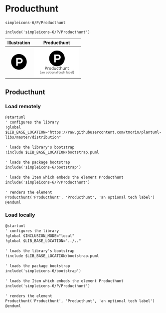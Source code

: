 # Producthunt


```text
simpleicons-6/P/Producthunt
```

```text
include('simpleicons-6/P/Producthunt')
```



| Illustration | Producthunt |
| :---: | :---: |
| ![illustration for Illustration](../../simpleicons-6/P/Producthunt.png) | ![illustration for Producthunt](../../simpleicons-6/P/Producthunt.Local.png) |




## Producthunt

### Load remotely
```plantuml
@startuml
' configures the library
!global $LIB_BASE_LOCATION="https://raw.githubusercontent.com/tmorin/plantuml-libs/master/distribution"

' loads the library's bootstrap
!include $LIB_BASE_LOCATION/bootstrap.puml

' loads the package bootstrap
include('simpleicons-6/bootstrap')

' loads the Item which embeds the element Producthunt
include('simpleicons-6/P/Producthunt')

' renders the element
Producthunt('Producthunt', 'Producthunt', 'an optional tech label')
@enduml
```

### Load locally
```plantuml
@startuml
' configures the library
!global $INCLUSION_MODE="local"
!global $LIB_BASE_LOCATION="../.."

' loads the library's bootstrap
!include $LIB_BASE_LOCATION/bootstrap.puml

' loads the package bootstrap
include('simpleicons-6/bootstrap')

' loads the Item which embeds the element Producthunt
include('simpleicons-6/P/Producthunt')

' renders the element
Producthunt('Producthunt', 'Producthunt', 'an optional tech label')
@enduml
```

